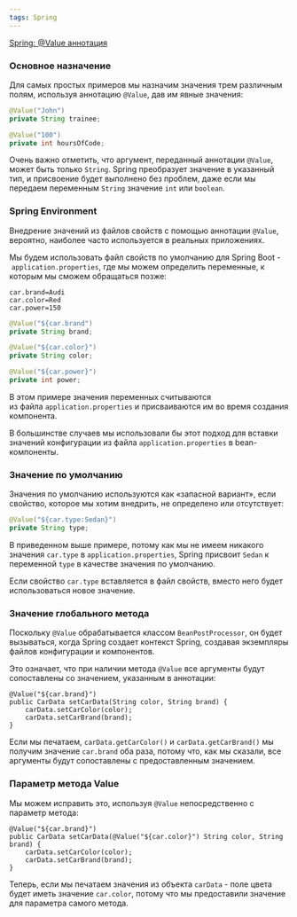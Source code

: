 ```yaml
---
tags: Spring
--- 
```

[Spring: @Value aннотация](https://dev-gang.ru/article/spring-value-annotacija-v08ja8ki2x/)
### Основное назначение

Для самых простых примеров мы назначим значения трем различным полям, используя аннотацию `@Value`, дав им явные значения:

```java
@Value("John")
private String trainee;

@Value("100")
private int hoursOfCode;
```
Очень важно отметить, что аргумент, переданный аннотации `@Value`, может быть только `String`. Spring преобразует значение в указанный тип, и присвоение будет выполнено без проблем, даже если мы передаем переменным `String` значение `int` или `boolean`.

### Spring Environment

Внедрение значений из файлов свойств с помощью аннотации `@Value`, вероятно, наиболее часто используется в реальных приложениях.

Мы будем использовать файл свойств по умолчанию для Spring Boot - `application.properties`, где мы можем определить переменные, к которым мы сможем обращаться позже:

```
car.brand=Audi
car.color=Red
car.power=150
```

```java
@Value("${car.brand")
private String brand;

@Value("${car.color}")
private String color;

@Value("${car.power}")
private int power;
```
В этом примере значения переменных считываются из файла `application.properties` и присваиваются им во время создания компонента.

В большинстве случаев мы использовали бы этот подход для вставки значений конфигурации из файла `application.properties` в bean-компоненты.

### Значение по умолчанию

Значения по умолчанию используются как «запасной вариант», если свойство, которое мы хотим внедрить, не определено или отсутствует:

```java
@Value("${car.type:Sedan}")
private String type;
```

В приведенном выше примере, потому как мы не имеем никакого значения `car.type` в `application.properties`, Spring присвоит `Sedan` к переменной `type` в качестве значения по умолчанию.

Если свойство `car.type` вставляется в файл свойств, вместо него будет использоваться новое значение.
### Значение глобального метода

Поскольку `@Value` обрабатывается классом `BeanPostProcessor`, он будет вызываться, когда Spring создает контекст Spring, создавая экземпляры файлов конфигурации и компонентов.

Это означает, что при наличии метода `@Value` все аргументы будут сопоставлены со значением, указанным в аннотации:

```
@Value("${car.brand}")
public CarData setCarData(String color, String brand) {
    carData.setCarColor(color);
    carData.setCarBrand(brand);
}
```

Если мы печатаем, `carData.getCarColor()` и `carData.getCarBrand()` мы получим значение `car.brand` оба раза, потому что, как мы сказали, все аргументы будут сопоставлены с предоставленным значением.

### Параметр метода Value

Мы можем исправить это, используя `@Value` непосредственно с параметр метода:

```
@Value("${car.brand}")
public CarData setCarData(@Value("${car.color}") String color, String brand) {
    carData.setCarColor(color);
    carData.setCarBrand(brand);
}
```

Теперь, если мы печатаем значения из объекта `carData` - поле цвета будет иметь значение `car.color`, потому что мы предоставили значение для параметра самого метода.
